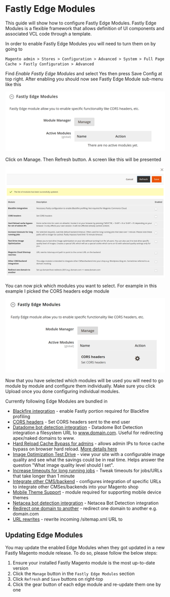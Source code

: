 # Fastly Edge Modules

This guide will show how to configure Fastly Edge Modules. Fastly Edge Modules
is a flexible framework that allows definition of UI components and associated VCL
code through a template.

In order to enable Fastly Edge Modules you will need to turn them on by going to

```
Magento admin > Stores > Configuration > Advanced > System > Full Page Cache > Fastly Configuration > Advanced
```

Find *Enable Fastly Edge Modules* and select Yes then press Save Config at top right. After enabling you 
should now see Fastly Edge Module sub-menu like this

![Fastly Edge Modules Main Screen](../../images/guides/edge-modules/fastly-edgemodules-first-use.png "Fastly Edge Modules Main Screen")

Click on Manage. Then Refresh button. A screen like this will be presented

![Fastly Edge Modules Selection Screen](../../images/guides/edge-modules/fastly-edge-modules-list-of-modules.png "Fastly Edge Modules Selection Screen")

You can now pick which modules you want to select. For example in this example I picked the CORS headers edge module

![Fastly Edge Modules Main Screen with one enabled module](../../images/guides/edge-modules/fastly-edgemodules-onemodule.png "Fastly Edge Modules Main Screen with one enabled module")

Now that you have selected which modules will be used you will need to go module by module and
configure them individually. Make sure you click Upload once you done configuring individual modules.

Currently following Edge Modules are bundled in

- [Blackfire integration](https://github.com/fastly/fastly-magento2/blob/master/Documentation/Guides/Edge-Modules/EDGE-MODULE-BLACKFIRE-INTEGRATION.md) - enable Fastly portion required for Blackfire profiling
- [CORS headers](https://github.com/fastly/fastly-magento2/blob/master/Documentation/Guides/Edge-Modules/EDGE-MODULE-CORS-HEADERS.md) - Set CORS headers sent to the end user
- [Datadome bot detection integration](https://github.com/fastly/fastly-magento2/blob/master/Documentation/Guides/Edge-Modules/EDGE-MODULE-DATADOME-INTEGRATION.md) - Datadome Bot Detection integration
a filesystem URL
to www.domain.com. Useful for redirecting apex/naked domains to www.
- [Hard Reload Cache Bypass for admins](https://github.com/fastly/fastly-magento2/blob/master/Documentation/Guides/Edge-Modules/EDGE-MODULE-HARD-RELOAD-CACHE-BYPASS.md) - allows admin IPs to force cache bypass on browser hard reload. [More details here](https://github.com/fastly/fastly-magento2/issues/147)
- [Image Optimization Test Drive](https://github.com/fastly/fastly-magento2/blob/master/Documentation/Guides/Edge-Modules/EDGE-MODULE-IMAGE-OPTIMIZATION-TEST-DRIVE.md) - view your site with a configurable image quality and see what the savings could be in real time. Helps answer the question "What image quality level should I set".
- [Increase timeouts for long running jobs](https://github.com/fastly/fastly-magento2/blob/master/Documentation/Guides/Edge-Modules/EDGE-MODULE-INCREASE-TIMEOUTS-LONG-JOBS.md) - Tweak timeouts for jobs/URLs that take longer than 1 minute
- [Integrate other CMS/backend](https://github.com/fastly/fastly-magento2/blob/master/Documentation/Guides/Edge-Modules/EDGE-MODULE-OTHER-CMS-INTEGRATION.md) - configures integration of specific URLs to integrate  other CMSes/backends into your Magento shop
- [Mobile Theme Support](https://github.com/fastly/fastly-magento2/blob/master/Documentation/Guides/Edge-Modules/EDGE-MODULE-MOBILE-THEME-SUPPORT.md) - module required for supporting mobile device themes
- [Netacea bot detection integration](https://github.com/fastly/fastly-magento2/blob/master/Documentation/Guides/Edge-Modules/EDGE-MODULE-NETACEA-INTEGRATION.md) - Netacea Bot Detection integration
- [Redirect one domain to another](https://github.com/fastly/fastly-magento2/blob/master/Documentation/Guides/Edge-Modules/EDGE-MODULE-REDIRECT-DOMAIN.md) - redirect one domain to another e.g. domain.com 
- [URL rewrites](https://github.com/fastly/fastly-magento2/blob/master/Documentation/Guides/Edge-Modules/EDGE-MODULE-URL-REWRITES.md) - rewrite incoming /sitemap.xml URL to

## Updating Edge Modules

You may update the enabled Edge Modules when they got updated in a new Fastly Magento module release. To do so, please follow the below steps:

1. Ensure your installed Fastly Magento module is the most up-to-date version
2. Click the `Manage` button in the `Fastly Edge Modules` section
3. Click `Refresh` and `Save` buttons on right-top
4. Click the gear button of each edge module and re-update them one by one
